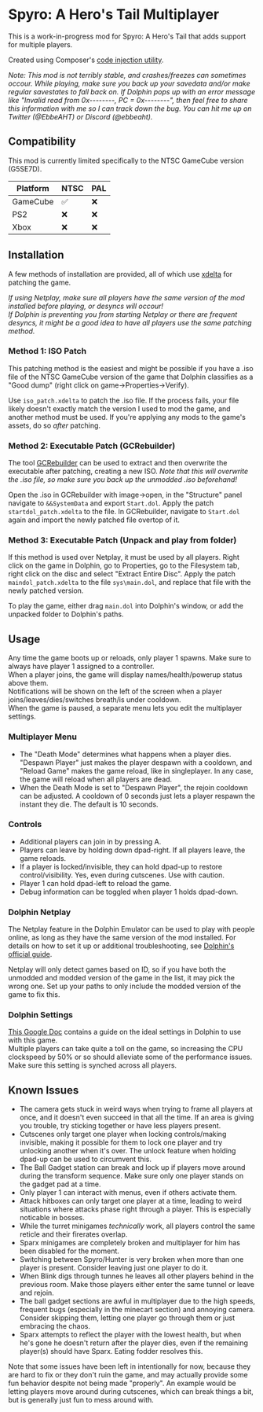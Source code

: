 # Spyro: A Hero's Tail Multiplayer
This is a work-in-progress mod for Spyro: A Hero's Tail that adds support for multiple players.

Created using Composer's [code injection utility](https://github.com/C0mposer/C-Game-Modding-Utility).

<i>Note: This mod is not terribly stable, and crashes/freezes can sometimes occour. While playing, make sure you back up your savedata and/or make regular savestates to fall back on. If Dolphin pops up with an error message like "Invalid read from 0x--------, PC = 0x--------", then feel free to share this information with me so I can track down the bug. You can hit me up on Twitter (@EbbeAHT) or Discord (@ebbeaht).</i>

## Compatibility
This mod is currently limited specifically to the NTSC GameCube version (G5SE7D).

| Platform | NTSC | PAL   |
| -------- | ---- | ----- |
| GameCube | ✅    | ❌     |
| PS2      | ❌    | ❌     |
| Xbox     | ❌    | ❌     |

## Installation

A few methods of installation are provided, all of which use [xdelta](https://www.romhacking.net/utilities/598/) for patching the game.

<i>If using Netplay, make sure all players have the same version of the mod installed before playing, or desyncs will occour!</i><br>
<i>If Dolphin is preventing you from starting Netplay or there are frequent desyncs, it might be a good idea to have all players use the same patching method.</i>

### Method 1: ISO Patch

This patching method is the easiest and might be possible if you have a .iso file of the NTSC GameCube version of the game that Dolphin classifies as a "Good dump" (right click on game->Properties->Verify).

Use `iso_patch.xdelta` to patch the .iso file. If the process fails, your file likely doesn't exactly match the version I used to mod the game, and another method must be used. If you're applying any mods to the game's assets, do so <i>after</i> patching.

### Method 2: Executable Patch (GCRebuilder)

The tool [GCRebuilder](https://gamebanana.com/tools/6410) can be used to extract and then overwrite the executable after patching, creating a new ISO. <i>Note that this will overwrite the .iso file, so make sure you back up the unmodded .iso beforehand!</i>

Open the .iso in GCRebuilder with image->open, in the "Structure" panel navigate to `&&SystemData` and export `Start.dol`. Apply the patch `startdol_patch.xdelta` to the file. In GCRebuilder, navigate to `Start.dol` again and import the newly patched file overtop of it.

### Method 3: Executable Patch (Unpack and play from folder)

If this method is used over Netplay, it must be used by all players. Right click on the game in Dolphin, go to Properties, go to the Filesystem tab, right click on the disc and select "Extract Entire Disc". Apply the patch `maindol_patch.xdelta` to the file `sys\main.dol`, and replace that file with the newly patched version.

To play the game, either drag `main.dol` into Dolphin's window, or add the unpacked folder to Dolphin's paths.

## Usage
Any time the game boots up or reloads, only player 1 spawns. Make sure to always have player 1 assigned to a controller.<br>
When a player joins, the game will display names/health/powerup status above them.<br>
Notifications will be shown on the left of the screen when a player joins/leaves/dies/switches breath/is under cooldown.<br>
When the game is paused, a separate menu lets you edit the multiplayer settings.

### Multiplayer Menu
* The "Death Mode" determines what happens when a player dies. "Despawn Player" just makes the player despawn with a cooldown, and "Reload Game" makes the game reload, like in singleplayer. In any case, the game will reload when all players are dead.
* When the Death Mode is set to "Despawn Player", the rejoin cooldown can be adjusted. A cooldown of 0 seconds just lets a player respawn the instant they die. The default is 10 seconds.

### Controls
* Additional players can join in by pressing A.
* Players can leave by holding down dpad-right. If all players leave, the game reloads.
* If a player is locked/invisible, they can hold dpad-up to restore control/visibility. Yes, even during cutscenes. Use with caution.
* Player 1 can hold dpad-left to reload the game.
* Debug information can be toggled when player 1 holds dpad-down.

### Dolphin Netplay
The Netplay feature in the Dolphin Emulator can be used to play with people online, as long as they have the same version of the mod installed.
For details on how to set it up or additional troubleshooting, see [Dolphin's official guide](https://dolphin-emu.org/docs/guides/netplay-guide/).

Netplay will only detect games based on ID, so if you have both the unmodded and modded version of the game in the list, it may pick the wrong one. Set up your paths to only include the modded version of the game to fix this.

### Dolphin Settings
[This Google Doc](https://docs.google.com/document/d/17H4Iix3DcQj252ll0D2zSmDeVXM7V8XGsjBwkQ52ZYQ/edit?usp=sharing) contains a guide on the ideal settings in Dolphin to use with this game.<br>
Multiple players can take quite a toll on the game, so increasing the CPU clockspeed by 50% or so should alleviate some of the performance issues. Make sure this setting is synched across all players.

## Known Issues

* The camera gets stuck in weird ways when trying to frame all players at once, and it doesn't even succeed in that all the time. If an area is giving you trouble, try sticking together or have less players present.
* Cutscenes only target one player when locking controls/making invisible, making it possible for them to lock one player and try unlocking another when it's over. The unlock feature when holding dpad-up can be used to circumvent this.
* The Ball Gadget station can break and lock up if players move around during the transform sequence. Make sure only one player stands on the gadget pad at a time.
* Only player 1 can interact with menus, even if others activate them.
* Attack hitboxes can only target one player at a time, leading to weird situations where attacks phase right through a player. This is especially noticable in bosses.
* While the turret minigames <i>technically</i> work, all players control the same reticle and their firerates overlap.
* Sparx minigames are completely broken and multiplayer for him has been disabled for the moment.
* Switching between Spyro/Hunter is very broken when more than one player is present. Consider leaving just one player to do it.
* When Blink digs through tunnes he leaves all other players behind in the previous room. Make those players either enter the same tunnel or leave and rejoin.
* The ball gadget sections are awful in multiplayer due to the high speeds, frequent bugs (especially in the minecart section) and annoying camera. Consider skipping them, letting one player go through them or just embracing the chaos.
* Sparx attempts to reflect the player with the lowest health, but when he's gone he doesn't return after the player dies, even if the remaining player(s) should have Sparx. Eating fodder resolves this.

Note that some issues have been left in intentionally for now, because they are hard to fix or they don't ruin the game, and may actually provide some fun behavior despite not being made "properly". An example would be letting players move around during cutscenes, which can break things a bit, but is generally just fun to mess around with.
